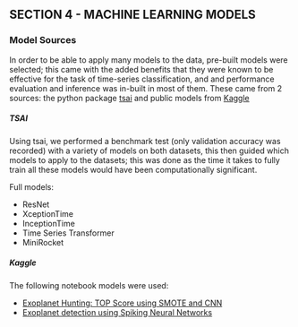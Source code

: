 ## SECTION 4 - MACHINE LEARNING MODELS

### Model Sources
In order to be able to apply many models to the data, pre-built models were selected; this came with the added benefits that they were known to be effective for the task of time-series classification, and and performance evaluation and inference was in-built in most of them. These came from 2 sources: the python package [tsai](https://timeseriesai.github.io/tsai/) and public models from [Kaggle](https://www.kaggle.com/)

##### TSAI
Using tsai, we performed a benchmark test (only validation accuracy was recorded) with a variety of models on both datasets, this then guided which models to apply to the datasets; this was done as the time it takes to fully train all these models would have been computationally significant.

Full models:
- ResNet
- XceptionTime
- InceptionTime
- Time Series Transformer
- MiniRocket

##### Kaggle
The following notebook models were used: 
- [Exoplanet Hunting: TOP Score using SMOTE and CNN](https://www.kaggle.com/code/antonzv/exoplanet-hunting-top-score-using-smote-and-cnn/data)
- [Exoplanet detection using Spiking Neural Networks](https://www.kaggle.com/code/ashish21/exoplanet-detection-using-spiking-neural-networks)


